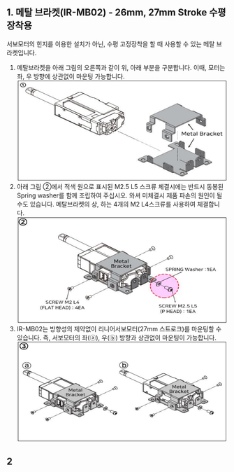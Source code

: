 ## 1. 메탈 브라켓(IR-MB02) - 26mm, 27mm Stroke 수평장착용
서보모터의 힌지를 이용한 설치가 아닌, 수평 고정장착을 할 때 사용할 수 있는 메탈 브라켓입니다.
1) 메탈브라켓을 아래 그림의 오른쪽과 같이 위, 아래 부분을 구분합니다.
   이때, 모터는 좌, 우 방향에 상관없이 마운팅 가능합니다.
   ![mb02_assable_1](./data/mb02-assamble-1.png)
2) 아래 그림 ②에서 적색 원으로 표시된 M2.5 L5 스크류 체결시에는 반드시 동봉된 Spring washer를 함께 조립하여 주십시오. 와셔 미체결시 제품 파손의 원인이 될 수도 있습니다. 메탈브라켓의 상, 하는 4개의 M2 L4스크류를 사용하여 체결합니다.
   ![mb02_assable_1](./data/mb02-assamble-2.png)
3) IR-MB02는 방향성의 제약없이 리니어서보모터(27mm 스트로크)를 마운팅할 수 있습니다. 즉, 서보모터의 좌(ⓐ), 우(ⓑ) 방향과 상관없이 마운팅이 가능합니다.
   ![mb02-assamble-2](./data/mb02-assamble-3.png)
## 2